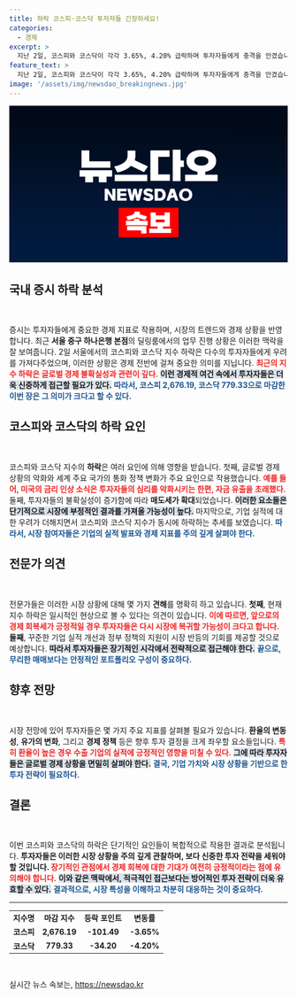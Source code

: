 ```yaml
---
title: 하락 코스피·코스닥 투자자들 긴장하세요!
categories:
  - 경제
excerpt: >
  지난 2일, 코스피와 코스닥이 각각 3.65%, 4.20% 급락하며 투자자들에게 충격을 안겼습니다. 주식 시장의 동향을 전격 분석합니다! 클릭하고 더 많은 정보를 확인하세요!
feature_text: >
  지난 2일, 코스피와 코스닥이 각각 3.65%, 4.20% 급락하며 투자자들에게 충격을 안겼습니다. 주식 시장의 동향을 전격 분석합니다! 클릭하고 더 많은 정보를 확인하세요!
image: '/assets/img/newsdao_breakingnews.jpg'
---
```


<p><img src="/assets/img/newsdao_breakingnews.jpg" alt="bookingtag 속보" /></p>

<h2 data-ke-size="size26">국내 증시 하락 분석</h2>

<p data-ke-size="size16">&nbsp;</p>

<p>증시는 투자자들에게 중요한 경제 지표로 작용하며, 시장의 트렌드와 경제 상황을 반영합니다. 최근 <strong>서울 중구 하나은행 본점</strong>의 딜링룸에서의 업무 진행 상황은 이러한 맥락을 잘 보여줍니다. 2일 서울에서의 코스피와 코스닥 지수 하락은 다수의 투자자들에게 우려를 가져다주었으며, 이러한 상황은 경제 전반에 걸쳐 중요한 의미를 지닙니다. <b><span style="color: #ee2323;">최근의 지수 하락은 글로벌 경제 불확실성과 관련이 깊다.</span></b> <b><span style="background-color: #21538527;">이런 경제적 여건 속에서 투자자들은 더욱 신중하게 접근할 필요가 있다.</span></b> <b><span style="color: #1a5490;">따라서, 코스피 2,676.19, 코스닥 779.33으로 마감한 이번 장은 그 의미가 크다고 할 수 있다.</span></b></p>

<h2 data-ke-size="size26">코스피와 코스닥의 하락 요인</h2>

<p data-ke-size="size16">&nbsp;</p>

<p>코스피와 코스닥 지수의 <b>하락</b>은 여러 요인에 의해 영향을 받습니다. 첫째, 글로벌 경제 상황의 악화와 세계 주요 국가의 통화 정책 변화가 주요 요인으로 작용했습니다. <b><span style="color: #ee2323;">예를 들어, 미국의 금리 인상 소식은 투자자들의 심리를 악화시키는 한편, 자금 유출을 초래했다.</span></b> 둘째, 투자자들의 불확실성이 증가함에 따라 <strong>매도세가 확대</strong>되었습니다. <b><span style="background-color: #21538527;">이러한 요소들은 단기적으로 시장에 부정적인 결과를 가져올 가능성이 높다.</span></b> 마지막으로, 기업 실적에 대한 우려가 더해지면서 코스피와 코스닥 지수가 동시에 하락하는 추세를 보였습니다. <b><span style="color: #1a5490;">따라서, 시장 참여자들은 기업의 실적 발표와 경제 지표를 주의 깊게 살펴야 한다.</span></b></p>

<h2 data-ke-size="size26">전문가 의견</h2>

<p data-ke-size="size16">&nbsp;</p>

<p>전문가들은 이러한 시장 상황에 대해 몇 가지 <strong>견해</strong>를 명확히 하고 있습니다. <b>첫째</b>, 현재 지수 하락은 일시적인 현상으로 볼 수 있다는 의견이 있습니다. <b><span style="color: #ee2323;">이에 따르면, 앞으로의 경제 회복세가 긍정적일 경우 투자자들은 다시 시장에 복귀할 가능성이 크다고 합니다.</span></b> <b>둘째</b>, 꾸준한 기업 실적 개선과 정부 정책의 지원이 시장 반등의 기회를 제공할 것으로 예상합니다. <b><span style="background-color: #21538527;">따라서 투자자들은 장기적인 시각에서 전략적으로 접근해야 한다.</span></b> <b><span style="color: #1a5490;">끝으로, 무리한 매매보다는 안정적인 포트폴리오 구성이 중요하다.</span></b></p>

<h2 data-ke-size="size26">향후 전망</h2>

<p data-ke-size="size16">&nbsp;</p>

<p>시장 전망에 있어 투자자들은 몇 가지 주요 지표를 살펴볼 필요가 있습니다. <b>환율의 변동성</b>, <b>유가의 변화</b>, 그리고 <b>경제 정책</b> 등은 향후 투자 결정을 크게 좌우할 요소들입니다. <b><span style="color: #ee2323;">특히 환율이 높은 경우 수출 기업의 실적에 긍정적인 영향을 미칠 수 있다.</span></b> <b><span style="background-color: #21538527;">그에 따라 투자자들은 글로벌 경제 상황을 면밀히 살펴야 한다.</span></b> <b><span style="color: #1a5490;">결국, 기업 가치와 시장 상황을 기반으로 한 투자 전략이 필요하다.</span></b></p>

<h2 data-ke-size="size26">결론</h2>

<p data-ke-size="size16">&nbsp;</p>

<p>이번 코스피와 코스닥의 하락은 단기적인 요인들이 복합적으로 작용한 결과로 분석됩니다. <b>투자자들은 이러한 시장 상황을 주의 깊게 관찰하며, 보다 <strong>신중한 투자 전략</strong>을 세워야 할 것입니다. </b> <b><span style="color: #ee2323;">장기적인 관점에서 경제 회복에 대한 기대가 여전히 긍정적이라는 점에 유의해야 합니다.</span></b> <b><span style="background-color: #21538527;">이와 같은 맥락에서, 적극적인 접근보다는 방어적인 투자 전략이 더욱 유효할 수 있다.</span></b> <b><span style="color: #1a5490;">결과적으로, 시장 특성을 이해하고 차분히 대응하는 것이 중요하다.</span></b></p>

<hr>

<table style="width: 100%;">
    <tr>
        <td style="text-align: center; height: 17px;"><b>지수명</b></td>
        <td style="text-align: center; height: 17px;"><b>마감 지수</b></td>
        <td style="text-align: center; height: 17px;"><b>등락 포인트</b></td>
        <td style="text-align: center; height: 17px;"><b>변동률</b></td>
    </tr>
    <tr>
        <td style="text-align: center; height: 17px;"><b>코스피</b></td>
        <td style="text-align: center; height: 17px;"><b>2,676.19</b></td>
        <td style="text-align: center; height: 17px;"><b>-101.49</b></td>
        <td style="text-align: center; height: 17px;"><b>-3.65%</b></td>
    </tr>
    <tr>
        <td style="text-align: center; height: 17px;"><b>코스닥</b></td>
        <td style="text-align: center; height: 17px;"><b>779.33</b></td>
        <td style="text-align: center; height: 17px;"><b>-34.20</b></td>
        <td style="text-align: center; height: 17px;"><b>-4.20%</b></td>
    </tr>
</table>

<p data-ke-size="size16">&nbsp;</p>
실시간 뉴스 속보는, <a href="https://newsdao.kr" rel="dofollow">https://newsdao.kr</a>


